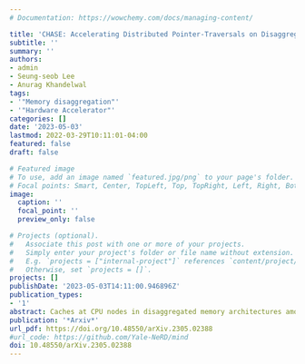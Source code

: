 ```yaml
---
# Documentation: https://wowchemy.com/docs/managing-content/

title: 'CHASE: Accelerating Distributed Pointer-Traversals on Disaggregated Memory'
subtitle: ''
summary: ''
authors:
- admin
- Seung-seob Lee
- Anurag Khandelwal
tags:
- '"Memory disaggregation"'
- '"Hardware Accelerator"'
categories: []
date: '2023-05-03'
lastmod: 2022-03-29T10:11:01-04:00
featured: false
draft: false

# Featured image
# To use, add an image named `featured.jpg/png` to your page's folder.
# Focal points: Smart, Center, TopLeft, Top, TopRight, Left, Right, BottomLeft, Bottom, BottomRight.
image:
  caption: ''
  focal_point: ''
  preview_only: false

# Projects (optional).
#   Associate this post with one or more of your projects.
#   Simply enter your project's folder or file name without extension.
#   E.g. `projects = ["internal-project"]` references `content/project/deep-learning/index.md`.
#   Otherwise, set `projects = []`.
projects: []
publishDate: '2023-05-03T14:11:00.946896Z'
publication_types:
- '1'
abstract: Caches at CPU nodes in disaggregated memory architectures amortize the high data access latency over the network. However, such caches are fundamentally unable to improve performance for workloads requiring pointer traversals across linked data structures. We argue for accelerating these pointer traversals closer to disaggregated memory, in a manner that preserves expressiveness for supporting various linked structures, ensures energy efficiency and performance, and supports distributed execution. We design CHASE to meet all the above requirements for pointer-traversal workloads on rack-scale disaggregated memory through the principled use of FPGAbased SmartNICs and programmable network switches. Our evaluation of CHASE shows that it enables low-latency, highthroughput, and energy-efficient execution for a wide range of common pointer traversal workloads on disaggregated memory that fare poorly with caching alone.
publication: '*Arxiv*'
url_pdf: https://doi.org/10.48550/arXiv.2305.02388
#url_code: https://github.com/Yale-NeRD/mind
doi: 10.48550/arXiv.2305.02388
---
```

